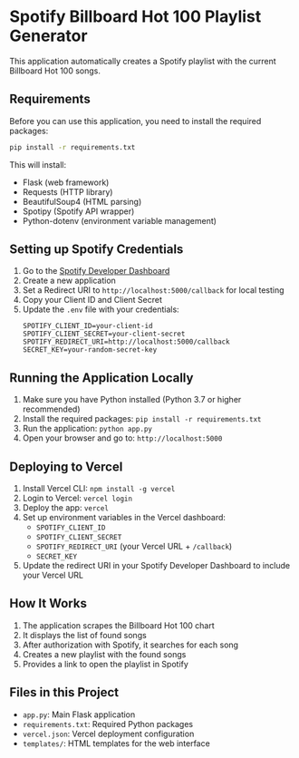 # Spotify Billboard Hot 100 Playlist Generator

This application automatically creates a Spotify playlist with the current Billboard Hot 100 songs.

## Requirements

Before you can use this application, you need to install the required packages:

```bash
pip install -r requirements.txt
```

This will install:
- Flask (web framework)
- Requests (HTTP library)
- BeautifulSoup4 (HTML parsing)
- Spotipy (Spotify API wrapper)
- Python-dotenv (environment variable management)

## Setting up Spotify Credentials

1. Go to the [Spotify Developer Dashboard](https://developer.spotify.com/dashboard/)
2. Create a new application
3. Set a Redirect URI to `http://localhost:5000/callback` for local testing
4. Copy your Client ID and Client Secret
5. Update the `.env` file with your credentials:
   ```
   SPOTIFY_CLIENT_ID=your-client-id
   SPOTIFY_CLIENT_SECRET=your-client-secret
   SPOTIFY_REDIRECT_URI=http://localhost:5000/callback
   SECRET_KEY=your-random-secret-key
   ```

## Running the Application Locally

1. Make sure you have Python installed (Python 3.7 or higher recommended)
2. Install the required packages: `pip install -r requirements.txt`
3. Run the application: `python app.py`
4. Open your browser and go to: `http://localhost:5000`

## Deploying to Vercel

1. Install Vercel CLI: `npm install -g vercel`
2. Login to Vercel: `vercel login`
3. Deploy the app: `vercel`
4. Set up environment variables in the Vercel dashboard:
   - `SPOTIFY_CLIENT_ID`
   - `SPOTIFY_CLIENT_SECRET`
   - `SPOTIFY_REDIRECT_URI` (your Vercel URL + `/callback`)
   - `SECRET_KEY`
5. Update the redirect URI in your Spotify Developer Dashboard to include your Vercel URL

## How It Works

1. The application scrapes the Billboard Hot 100 chart
2. It displays the list of found songs
3. After authorization with Spotify, it searches for each song
4. Creates a new playlist with the found songs
5. Provides a link to open the playlist in Spotify

## Files in this Project

- `app.py`: Main Flask application
- `requirements.txt`: Required Python packages
- `vercel.json`: Vercel deployment configuration
- `templates/`: HTML templates for the web interface
